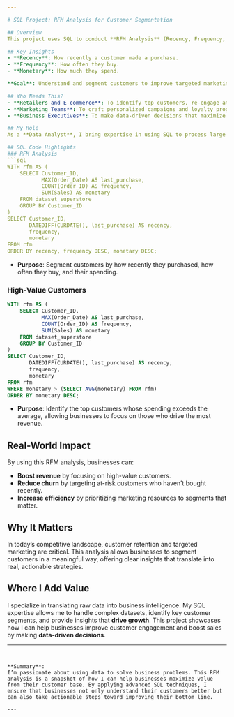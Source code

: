 ```yaml
---

# SQL Project: RFM Analysis for Customer Segmentation

## Overview
This project uses SQL to conduct **RFM Analysis** (Recency, Frequency, Monetary) on a Superstore dataset to segment customers based on their purchasing behavior. It helps businesses identify high-value customers, optimize marketing efforts, and enhance customer retention strategies.

## Key Insights
- **Recency**: How recently a customer made a purchase.
- **Frequency**: How often they buy.
- **Monetary**: How much they spend.

**Goal**: Understand and segment customers to improve targeted marketing and drive higher revenue.

## Who Needs This?
- **Retailers and E-commerce**: To identify top customers, re-engage at-risk customers, and boost overall sales.
- **Marketing Teams**: To craft personalized campaigns and loyalty programs.
- **Business Executives**: To make data-driven decisions that maximize ROI on customer retention and acquisition strategies.

## My Role
As a **Data Analyst**, I bring expertise in using SQL to process large datasets, derive actionable insights, and support business growth by focusing on key customer segments. This analysis directly contributes to better decision-making, enabling companies to focus on **the right customers** at the **right time**.

## SQL Code Highlights
### RFM Analysis
```sql
WITH rfm AS (
    SELECT Customer_ID,
           MAX(Order_Date) AS last_purchase,
           COUNT(Order_ID) AS frequency,
           SUM(Sales) AS monetary
    FROM dataset_superstore
    GROUP BY Customer_ID
)
SELECT Customer_ID,
       DATEDIFF(CURDATE(), last_purchase) AS recency,
       frequency,
       monetary
FROM rfm
ORDER BY recency, frequency DESC, monetary DESC;
```
- **Purpose**: Segment customers by how recently they purchased, how often they buy, and their spending.
  
### High-Value Customers
```sql
WITH rfm AS (
    SELECT Customer_ID,
           MAX(Order_Date) AS last_purchase,
           COUNT(Order_ID) AS frequency,
           SUM(Sales) AS monetary
    FROM dataset_superstore
    GROUP BY Customer_ID
)
SELECT Customer_ID,
       DATEDIFF(CURDATE(), last_purchase) AS recency,
       frequency,
       monetary
FROM rfm
WHERE monetary > (SELECT AVG(monetary) FROM rfm)
ORDER BY monetary DESC;
```
- **Purpose**: Identify the top customers whose spending exceeds the average, allowing businesses to focus on those who drive the most revenue.

## Real-World Impact
By using this RFM analysis, businesses can:
- **Boost revenue** by focusing on high-value customers.
- **Reduce churn** by targeting at-risk customers who haven’t bought recently.
- **Increase efficiency** by prioritizing marketing resources to segments that matter.

## Why It Matters
In today’s competitive landscape, customer retention and targeted marketing are critical. This analysis allows businesses to segment customers in a meaningful way, offering clear insights that translate into real, actionable strategies.

## Where I Add Value
I specialize in translating raw data into business intelligence. My SQL expertise allows me to handle complex datasets, identify key customer segments, and provide insights that **drive growth**. This project showcases how I can help businesses improve customer engagement and boost sales by making **data-driven decisions**.

---
```


**Summary**:  
I’m passionate about using data to solve business problems. This RFM analysis is a snapshot of how I can help businesses maximize value from their customer base. By applying advanced SQL techniques, I ensure that businesses not only understand their customers better but can also take actionable steps toward improving their bottom line.

---
